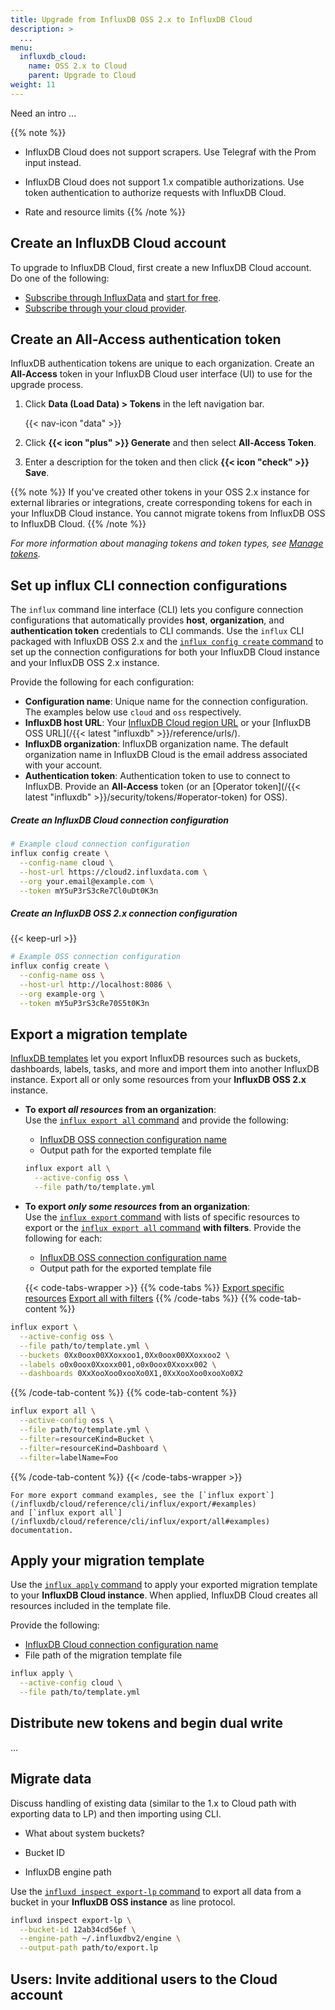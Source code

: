 ```yaml
---
title: Upgrade from InfluxDB OSS 2.x to InfluxDB Cloud
description: >
  ...
menu:
  influxdb_cloud:
    name: OSS 2.x to Cloud
    parent: Upgrade to Cloud
weight: 11
---
```


Need an intro ...

{{% note %}}
- InfluxDB Cloud does not support scrapers.
  Use Telegraf with the Prom input instead.

- InfluxDB Cloud does not support 1.x compatible authorizations.
  Use token authentication to authorize requests with InfluxDB Cloud.

- Rate and resource limits
{{% /note %}}

## Create an InfluxDB Cloud account
To upgrade to InfluxDB Cloud, first create a new InfluxDB Cloud account.
Do one of the following:

- [Subscribe through InfluxData](/influxdb/cloud/get-started/#subscribe-through-influxdata) and
  [start for free](/influxdb/cloud/get-started/#start-for-free).
- [Subscribe through your cloud provider](/influxdb/cloud/get-started/#subscribe-through-a-cloud-provider).

## Create an All-Access authentication token
InfluxDB authentication tokens are unique to each organization.
Create an **All-Access** token in your InfluxDB Cloud user interface (UI) to use
for the upgrade process.

1. Click **Data (Load Data) > Tokens** in the left navigation bar.

    {{< nav-icon "data" >}}
2. Click **{{< icon "plus" >}} Generate** and then select **All-Access Token**.
3. Enter a description for the token and then click **{{< icon "check" >}} Save**.

{{% note %}}
If you've created other tokens in your OSS 2.x instance for external libraries or
integrations, create corresponding tokens for each in your InfluxDB Cloud instance.
You cannot migrate tokens from InfluxDB OSS to InfluxDB Cloud.
{{% /note %}}

_For more information about managing tokens and token types, see [Manage tokens](/influxdb/cloud/security/tokens/)._

## Set up influx CLI connection configurations
The `influx` command line interface (CLI) lets you configure connection configurations
that automatically provides **host**, **organization**, and **authentication token**
credentials to CLI commands.
Use the `influx` CLI packaged with InfluxDB OSS 2.x and the
[`influx config create` command](/influxdb/cloud/reference/cli/influx/config/create/)
to set up the connection configurations for both your InfluxDB Cloud instance and
your InfluxDB OSS 2.x instance.

Provide the following for each configuration:

- **Configuration name**:
  Unique name for the connection configuration.
  The examples below use `cloud` and `oss` respectively.
- **InfluxDB host URL**:
  Your [InfluxDB Cloud region URL](/influxdb/cloud/reference/regions/) or your
  [InfluxDB OSS URL](/{{< latest "influxdb" >}}/reference/urls/).
- **InfluxDB organization**:
  InfluxDB organization name.
  The default organization name in InfluxDB Cloud is the email address associated with your account.
- **Authentication token**: Authentication token to use to connect to InfluxDB.
  Provide an **All-Access** token (or an [Operator token](/{{< latest "influxdb" >}}/security/tokens/#operator-token) for OSS).


##### Create an InfluxDB Cloud connection configuration
```sh
# Example cloud connection configuration
influx config create \
  --config-name cloud \
  --host-url https://cloud2.influxdata.com \
  --org your.email@example.com \
  --token mY5uP3rS3cRe7Cl0uDt0K3n
```

##### Create an InfluxDB OSS 2.x connection configuration
{{< keep-url >}}
```sh
# Example OSS connection configuration
influx config create \
  --config-name oss \
  --host-url http://localhost:8086 \
  --org example-org \
  --token mY5uP3rS3cRe70S5t0K3n
```

## Export a migration template
[InfluxDB templates](/influxdb/cloud/influxdb-templates/) let you export InfluxDB
resources such as buckets, dashboards, labels, tasks, and more and import them
into another InfluxDB instance. Export all or only some resources from your **InfluxDB OSS 2.x** instance.

- **To export _all resources_ from an organization**:  
  Use the [`influx export all` command](/influxdb/cloud/reference/cli/influx/export/all)
  and provide the following:

    - [InfluxDB OSS connection configuration name](#set-up-influx-cli-connection-configurations)
    - Output path for the exported template file

    ```sh
    influx export all \
      --active-config oss \
      --file path/to/template.yml
    ```

- **To export _only some resources_ from an organization**:  
  Use the [`influx export` command](/influxdb/cloud/reference/cli/influx/export/)
  with lists of specific resources to export or the [`influx export all` command](/influxdb/cloud/reference/cli/influx/export/all)
  **with filters**. Provide the following for each:

    - [InfluxDB OSS connection configuration name](#set-up-influx-cli-connection-configurations)
    - Output path for the exported template file

    {{< code-tabs-wrapper >}}
{{% code-tabs %}}
[Export specific resources](#)
[Export all with filters](#)
{{% /code-tabs %}}
{{% code-tab-content %}}
```sh
influx export \
  --active-config oss \
  --file path/to/template.yml \
  --buckets 0Xx0oox00XXoxxoo1,0Xx0oox00XXoxxoo2 \
  --labels o0x0oox0Xxoxx001,o0x0oox0Xxoxx002 \
  --dashboards 0XxXooXoo0xooXo0X1,0XxXooXoo0xooXo0X2
```
{{% /code-tab-content %}}
{{% code-tab-content %}}
```sh
influx export all \
  --active-config oss \
  --file path/to/template.yml \
  --filter=resourceKind=Bucket \
  --filter=resourceKind=Dashboard \
  --filter=labelName=Foo
```
{{% /code-tab-content %}}
    {{< /code-tabs-wrapper >}}

    For more export command examples, see the [`influx export`](/influxdb/cloud/reference/cli/influx/export/#examples)
    and [`influx export all`](/influxdb/cloud/reference/cli/influx/export/all#examples) documentation.

## Apply your migration template
Use the [`influx apply` command](/influxdb/cloud/reference/cli/influx/apply/) to
apply your exported migration template to your **InfluxDB Cloud instance**.
When applied, InfluxDB Cloud creates all resources included in the template file.

Provide the following:

- [InfluxDB Cloud connection configuration name](#set-up-influx-cli-connection-configurations)
- File path of the migration template file

```sh
influx apply \
  --active-config cloud \
  --file path/to/template.yml
```

## Distribute new tokens and begin dual write
...

## Migrate data
Discuss handling of existing data (similar to the 1.x to Cloud path with exporting data to LP) and then importing using CLI.

- What about system buckets?

- Bucket ID
- InfluxDB engine path

Use the [`influxd inspect export-lp` command](/influxdb/v2.0/reference/cli/influxd/inspect/export-lp/)
to export all data from a bucket in your **InfluxDB OSS instance** as line protocol.

```sh
influxd inspect export-lp \
  --bucket-id 12ab34cd56ef \
  --engine-path ~/.influxdbv2/engine \
  --output-path path/to/export.lp
```

## Users: Invite additional users to the Cloud account
